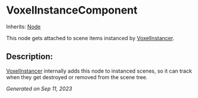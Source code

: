 # VoxelInstanceComponent

Inherits: [Node](https://docs.godotengine.org/en/stable/classes/class_node.html)

This node gets attached to scene items instanced by [VoxelInstancer](api/VoxelInstancer.md).

## Description: 

[VoxelInstancer](api/VoxelInstancer.md) internally adds this node to instanced scenes, so it can track when they get destroyed or removed from the scene tree.

_Generated on Sep 11, 2023_
